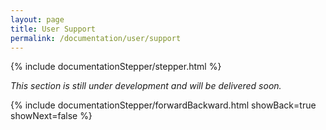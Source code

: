 ```yaml
---
layout: page
title: User Support
permalink: /documentation/user/support
---
```


<!-- Show the current active documentation page -->
{% include documentationStepper/stepper.html %}

<i>This section is still under development and will be delivered soon.</i>

{% include documentationStepper/forwardBackward.html showBack=true showNext=false %}